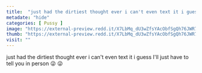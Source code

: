 ```yaml
---
title:  "just had the dirtiest thought ever i can't even text it i guess I'll just have to tell you in person 😜 😜"
metadate: "hide"
categories: [ Pussy ]
image: "https://external-preview.redd.it/X7LbMq_dU3wZfsYAcObfSgQh76JWR7dMgpBLv8lmaRc.jpg?auto=webp&s=3c991a403a174a2c2db3c27be011374f6a3bcfab"
thumb: "https://external-preview.redd.it/X7LbMq_dU3wZfsYAcObfSgQh76JWR7dMgpBLv8lmaRc.jpg?width=1080&crop=smart&auto=webp&s=9055d0dbc1d55b3f195029522a3956bea6d13ce5"
visit: ""
---
```

just had the dirtiest thought ever i can't even text it i guess I'll just have to tell you in person 😜 😜
